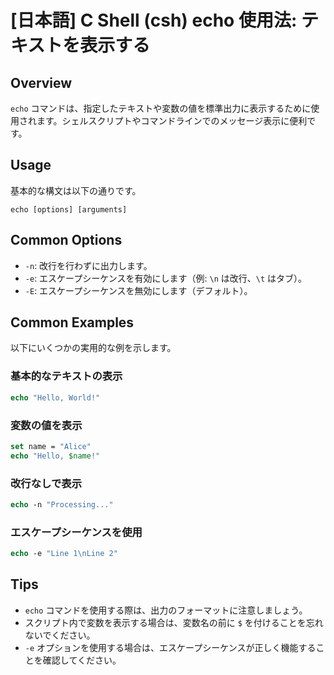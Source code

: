 # [日本語] C Shell (csh) echo 使用法: テキストを表示する

## Overview
`echo` コマンドは、指定したテキストや変数の値を標準出力に表示するために使用されます。シェルスクリプトやコマンドラインでのメッセージ表示に便利です。

## Usage
基本的な構文は以下の通りです。

```
echo [options] [arguments]
```

## Common Options
- `-n`: 改行を行わずに出力します。
- `-e`: エスケープシーケンスを有効にします（例: `\n` は改行、`\t` はタブ）。
- `-E`: エスケープシーケンスを無効にします（デフォルト）。

## Common Examples
以下にいくつかの実用的な例を示します。

### 基本的なテキストの表示
```csh
echo "Hello, World!"
```

### 変数の値を表示
```csh
set name = "Alice"
echo "Hello, $name!"
```

### 改行なしで表示
```csh
echo -n "Processing..."
```

### エスケープシーケンスを使用
```csh
echo -e "Line 1\nLine 2"
```

## Tips
- `echo` コマンドを使用する際は、出力のフォーマットに注意しましょう。
- スクリプト内で変数を表示する場合は、変数名の前に `$` を付けることを忘れないでください。
- `-e` オプションを使用する場合は、エスケープシーケンスが正しく機能することを確認してください。
